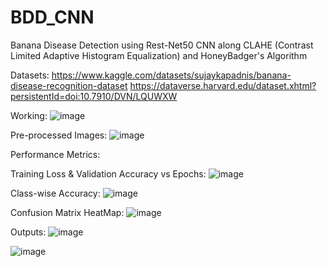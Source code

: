 # BDD_CNN
Banana Disease Detection using Rest-Net50 CNN along CLAHE (Contrast Limited Adaptive Histogram Equalization) and HoneyBadger's Algorithm

Datasets:
https://www.kaggle.com/datasets/sujaykapadnis/banana-disease-recognition-dataset
https://dataverse.harvard.edu/dataset.xhtml?persistentId=doi:10.7910/DVN/LQUWXW

Working:
![image](https://github.com/user-attachments/assets/e2235628-9393-4084-b807-5852ec7d1e03)

Pre-processed Images:
![image](https://github.com/user-attachments/assets/cddd1241-12ae-4bda-b173-0ca6607644b0)


Performance Metrics:

Training Loss & Validation Accuracy vs Epochs:
![image](https://github.com/user-attachments/assets/8535752a-4d53-4028-ada8-0f3c9643162b)

Class-wise Accuracy:
![image](https://github.com/user-attachments/assets/20a363c5-6e05-459c-a05c-b91af254481c)

Confusion Matrix HeatMap:
![image](https://github.com/user-attachments/assets/1d642b31-c293-436c-b2e6-90f8f719a156)

Outputs:
![image](https://github.com/user-attachments/assets/b57ada93-04f7-4356-9a85-238e2e54b6af)

![image](https://github.com/user-attachments/assets/c45da6b8-84ef-4b52-9b63-cef8e7c4651c)






